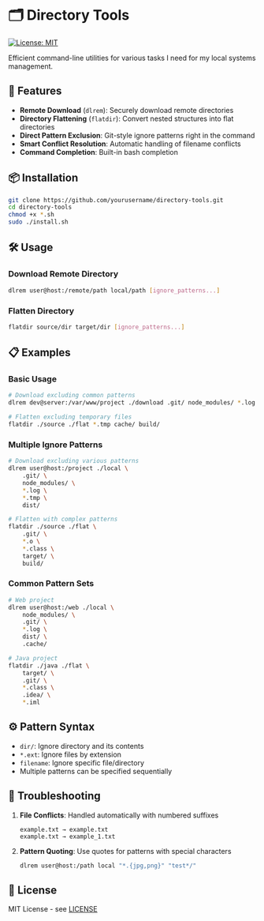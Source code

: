 # 🗂️ Directory Tools

[![License: MIT](https://img.shields.io/badge/License-MIT-yellow.svg)](https://opensource.org/licenses/MIT)

Efficient command-line utilities for various tasks I need for my local systems management.

## 🚀 Features

- **Remote Download** (`dlrem`): Securely download remote directories
- **Directory Flattening** (`flatdir`): Convert nested structures into flat directories
- **Direct Pattern Exclusion**: Git-style ignore patterns right in the command
- **Smart Conflict Resolution**: Automatic handling of filename conflicts
- **Command Completion**: Built-in bash completion

## 📦 Installation

```bash
git clone https://github.com/yourusername/directory-tools.git
cd directory-tools
chmod +x *.sh
sudo ./install.sh
```

## 🛠️ Usage

### Download Remote Directory

```bash
dlrem user@host:/remote/path local/path [ignore_patterns...]
```

### Flatten Directory

```bash
flatdir source/dir target/dir [ignore_patterns...]
```

## 📋 Examples

### Basic Usage

```bash
# Download excluding common patterns
dlrem dev@server:/var/www/project ./download .git/ node_modules/ *.log

# Flatten excluding temporary files
flatdir ./source ./flat *.tmp cache/ build/
```

### Multiple Ignore Patterns

```bash
# Download excluding various patterns
dlrem user@host:/project ./local \
    .git/ \
    node_modules/ \
    *.log \
    *.tmp \
    dist/

# Flatten with complex patterns
flatdir ./source ./flat \
    .git/ \
    *.o \
    *.class \
    target/ \
    build/
```

### Common Pattern Sets

```bash
# Web project
dlrem user@host:/web ./local \
    node_modules/ \
    .git/ \
    *.log \
    dist/ \
    .cache/

# Java project
flatdir ./java ./flat \
    target/ \
    .git/ \
    *.class \
    .idea/ \
    *.iml
```

## ⚙️ Pattern Syntax

- `dir/`: Ignore directory and its contents
- `*.ext`: Ignore files by extension
- `filename`: Ignore specific file/directory
- Multiple patterns can be specified sequentially

## 🚨 Troubleshooting

1. **File Conflicts**: Handled automatically with numbered suffixes
   ```
   example.txt → example.txt
   example.txt → example_1.txt
   ```

2. **Pattern Quoting**: Use quotes for patterns with special characters
   ```bash
   dlrem user@host:/path local "*.{jpg,png}" "test*/"
   ```

## 📜 License

MIT License - see [LICENSE](LICENSE)